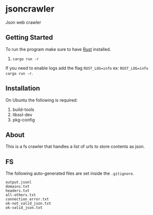 # jsoncrawler

Json web crawler

## Getting Started

To run the program make sure to have [Rust](https://doc.rust-lang.org/book/ch01-01-installation.html) installed.

1. `cargo run -r`

If you need to enable logs add the flag `RUST_LOG=info` ex: `RUST_LOG=info cargo run -r`.

## Installation

On Ubuntu the following is required:

1. build-tools
1. libssl-dev
1. pkg-config

## About

This is a fs crawler that handles a list of urls to store contents as json.

## FS

The following auto-generated files are set inside the `.gitignore`.

```
output.jsonl
domains.txt
headers.txt
all-others.txt
connection_error.txt
ok-not_valid_json.txt
ok-valid_json.txt
```
